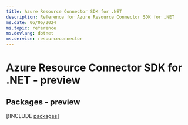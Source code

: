 ```yaml
---
title: Azure Resource Connector SDK for .NET
description: Reference for Azure Resource Connector SDK for .NET
ms.date: 06/06/2024
ms.topic: reference
ms.devlang: dotnet
ms.service: resourceconnector
---
```

# Azure Resource Connector SDK for .NET - preview
## Packages - preview
[!INCLUDE [packages](resource-connector-index.md)]